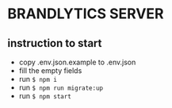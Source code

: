 # BRANDLYTICS SERVER

## instruction to start

- copy .env.json.example to .env.json
- fill the empty fields
- run `$ npm i`
- run `$ npm run migrate:up`
- run `$ npm start`
